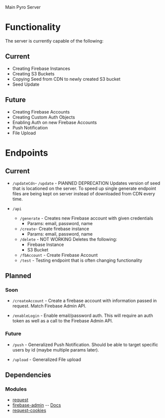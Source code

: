 Main Pyro Server

# Functionality
The server is currently capable of the following:
## Current
* Creating Firebase Instances
* Creating S3 Buckets
* Copying Seed from CDN to newly created S3 bucket
* Seed Update

## Future
* Creating Firebase Accounts
* Creating Custom Auth Objects
* Enabling Auth on new Firebase Accounts
* Push Notification
* File Upload

# Endpoints
## Current
* `/updateCdn`- `/update` - PlANNED DEPRECATION Updates version of seed that is locationed on the server. To speed up single generate endpoint files are being kept on server instead of downloaded from CDN every time.

* `/api`
    - `/generate` - Creates new Firebase account with given credentials
        + Params: email, password, name
    - `/create`- Create firebase instance
        + Params: email, password, name
    - `/delete` - NOT WORKING Deletes the following:
        + Firebase Instance
        + S3 Bucket
    - `/fbAccount` - Create Firebase Account 
    - `/test` - Testing endpoint that is often changing functionality

## Planned

### Soon

* `/createAccount` - Create a firebase account with information passed in request. Match Firebase Admin API.

* `/enableLogin` - Enable email/password auth. This will require an auth token as well as a call to the Firebase Admin API.

### Future

* `/push` - Generalized Push Notification. Should be able to target specific users by id (maybe multiple params later).

* `/upload` - Generalized File upload

## Dependencies
### Modules
* [request](https://www.npmjs.org/package/request)
* [firebase-admin](https://www.npmjs.org/package/firebase-admin) -- [Docs](http://casetext.github.io/firebase-admin/index.html)
* [request-cookies](https://www.npmjs.org/package/request-cookies)
